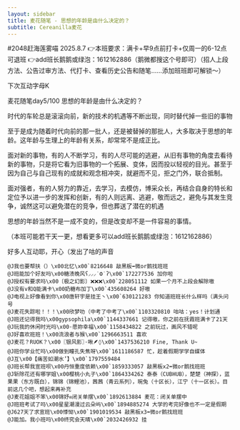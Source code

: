```yaml
---
layout: sidebar
title: 麦花随笔 - 思想的年龄是由什么决定的？
subtitle: Cereanilla麦花
---
```


#2048赶海莲雾喵
2025.8.7
👉本班要求：满卡+早9点前打卡+仅周一的6-12点可退班
👉add班长鹅鹅或绿泡：1612162886（鹅微都搜这个号即可）（招人上段方法、公告过审方法、代打卡、查看历史公告和随笔……添加班班即可解锁～）

下次互动字母K

麦花随笔day5/100 思想的年龄是由什么决定的？

时代的车轮总是滚滚向前，新的技术的机遇等不断出现，同时替代掉一些旧的事物

至于是成为随着时代向前的那一批人，还是被替掉的那批人，大多取决于思想的年龄。这年龄与生理上的年龄有关系，却常常不是成正比。

面对新的事物，有的人不断学习，有的人尽可能的逃避，从旧有事物的角度去看待新的事物，只是将它看为旧事物的一个拓展、变体，因而投以轻视的目光。甚至于因为自己与自己现有的成就和观念相冲突，就避而不见，拒之门外，联合抵制。

面对强者，有的人努力的靠近，去学习，去模仿，博采众长，再结合自身的特长和定位予以进一步的发挥和创新，有的人则远离、逃避，敬而远之，避免与其发生竞争，诚然这可以避免潜在的竞争，但也葬送了潜在的机遇

思想的年龄当然不是一成不变的，但是改变却不是一件容易的事情。

（本班可能若干天一更，想看更多可以add班长鹅鹅或绿泡：1612162886）

好多人互动耶，开心（发出了咕的声音

```
@J我也要帮扶（）\x00北忆\x00`8216648 敲黑板➡️微or鹅找班班
@J班能加个好友吗\x00糖渍晚风ʕ⸝⸝⸝˙Ⱉ˙ʔ\x00`172277536 加你啦
@J授权有要求吗\x00〔极之幻影〕❌️❌️❌️\x00`228051112 如果一个月不上段会解除嗷
@J没有v和Q能满卡\x00奶糖布加丁\x00`435608264 好嗷
@J电视上好像看到你\x00唐轩宇是挂王丶\x00`630121283 你知道班班长什么样吗（满头问号
@J麦花失踪啦！！！\x00欣梦叻（中考了中考了\x00`1103320810 咕咕：yes！计划通
@J班还记得我吗\x00gypsophila\x00`1144337661 记得嗷，你之前在抚霞班满卡了21天
@J玩我的休闲时光吗\x00·愿妳幸福\x00`1158434822 之前玩过，画风不错呢
@J好喜欢班班！\x00流浪者与猴\x00`1296663511 喜欢
@J麦花？RUOK？\x00〖银风影〗·啾🪶◊\x00`1437536210 Fine, Thank U~
@J班你学业忙吗\x00做到瞳孔失焦呀\x00`1611186587 忙，趁着假期学学自媒体
@J互\x00【痛苦如潮水’】\x00`1797559484 
@J班长帮我宣班呗\x00丹恒重度依赖\x00`1859333057 敲黑板x2➡️微or鹅找班班
@J斩除花还有哪学姐\x00樱桃小丸子\x00`1864334262 泰泰（CUBHUB），楚楚（神探），蓝果果（东方既白），锦锦（锦鲤池），茜茜（青云系列），琬兔（十区长），江宁（十一区长）。目前这几个吧，想起来再补充
@J麦花姐姐不笨\x00锦妤ฅ闭关单摆\x00`1892613884 麦花：闭关单摆中
@J班班考试了吗\x00星星潮漫过云朵屿\x00`1894885274 大学的考完好像也不一定是假期
@J627天了求宣班\x00悸怮\x00`1901019534 敲黑板x3➡️微or鹅找班班
@J能加。我小班吗\x00终究会天晴\x00`2032426932 挂
```